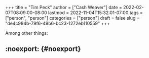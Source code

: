 +++
title = "Tim Peck"
author = ["Cash Weaver"]
date = 2022-02-07T08:09:00-08:00
lastmod = 2022-11-04T15:32:01-07:00
tags = ["person", "person"]
categories = ["person"]
draft = false
slug = "de4c984b-79f6-49b6-bc23-1272eb110559"
+++

Among other things:


## :noexport: {#noexport}
